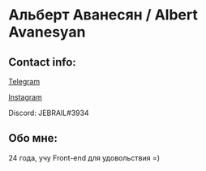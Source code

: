 # Альберт Аванесян / Albert Avanesyan
## Contact info:
[Telegram](t.me/alberted)

[Instagram](instagram.com/albert1av)

Discord: JEBRAIL#3934

## Обо мне:
24 года, учу Front-end для удовольствия =)